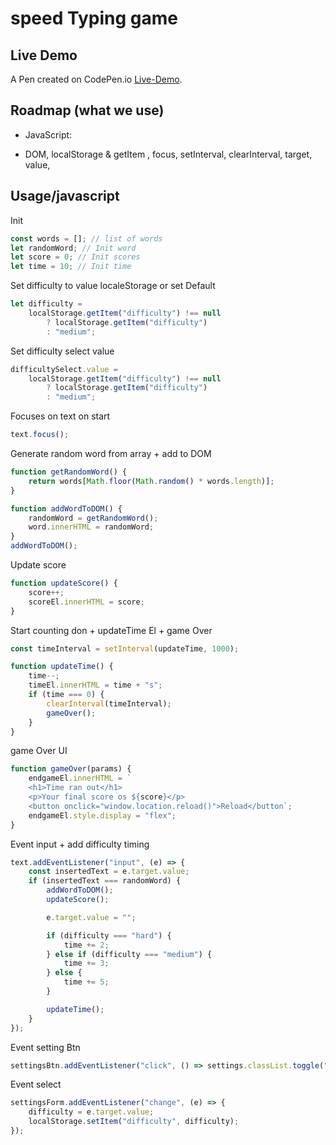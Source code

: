 # speed Typing game

## Live Demo

A Pen created on CodePen.io [Live-Demo](https://codepen.io/sajjad-10/pen/OJzYmdV?editors=1010).

## Roadmap (what we use)

-   JavaScript:

-   DOM, localStorage & getItem , focus, setInterval, clearInterval, target, value,

## Usage/javascript

Init

```javascript
const words = []; // list of words
let randomWord; // Init word
let score = 0; // Init scores
let time = 10; // Init time
```

Set difficulty to value localeStorage or set Default

```javascript
let difficulty =
    localStorage.getItem("difficulty") !== null
        ? localStorage.getItem("difficulty")
        : "medium";
```

Set difficulty select value

```javascript
difficultySelect.value =
    localStorage.getItem("difficulty") !== null
        ? localStorage.getItem("difficulty")
        : "medium";
```

Focuses on text on start

```javascript
text.focus();
```

Generate random word from array + add to DOM

```javascript
function getRandomWord() {
    return words[Math.floor(Math.random() * words.length)];
}

function addWordToDOM() {
    randomWord = getRandomWord();
    word.innerHTML = randomWord;
}
addWordToDOM();
```

Update score

```javascript
function updateScore() {
    score++;
    scoreEl.innerHTML = score;
}
```

Start counting don + updateTime El + game Over

```javascript
const timeInterval = setInterval(updateTime, 1000);

function updateTime() {
    time--;
    timeEl.innerHTML = time + "s";
    if (time === 0) {
        clearInterval(timeInterval);
        gameOver();
    }
}
```

game Over UI

```javascript
function gameOver(params) {
    endgameEl.innerHTML = `
    <h1>Time ran out</h1>
    <p>Your final score os ${score}</p>
    <button onclick="window.location.reload()">Reload</button`;
    endgameEl.style.display = "flex";
}
```

Event input + add difficulty timing

```javascript
text.addEventListener("input", (e) => {
    const insertedText = e.target.value;
    if (insertedText === randomWord) {
        addWordToDOM();
        updateScore();

        e.target.value = "";

        if (difficulty === "hard") {
            time += 2;
        } else if (difficulty === "medium") {
            time += 3;
        } else {
            time += 5;
        }

        updateTime();
    }
});
```

Event setting Btn

```javascript
settingsBtn.addEventListener("click", () => settings.classList.toggle("hide"));
```

Event select

```javascript
settingsForm.addEventListener("change", (e) => {
    difficulty = e.target.value;
    localStorage.setItem("difficulty", difficulty);
});
```
